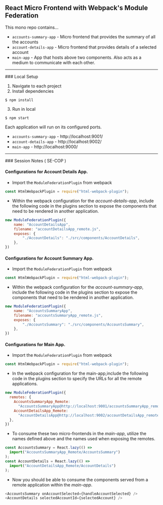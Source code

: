 ## React Micro Frontend with Webpack's Module Federation


This mono repo contains...

- `accounts-summary-app` - Micro frontend that provides the summary of all the accounts
- `account-details-app` - Micro frontend that provides details of a selected account
- `main-app` - App that hosts above two components. Also acts as a medium to communicate with each other.

<hr>
### Local Setup

1. Navigate to each project
2. Install dependencies

```
$ npm install
```

3. Run in local

```
$ npm start
```

Each application will run on its configured ports.

- `accounts-summary-app` - http://localhost:9001/
- `account-details-app` - http://localhost:9002/
- `main-app` - http://localhost:9000/

<hr>
### Session Notes ( SE-COP )

#### Configurations for Account Details App.
- Import the `ModuleFederationPlugin` from webpack
```javascript
const HtmlWebpackPlugin = require("html-webpack-plugin");
```

-  Within the webpack configuration for the *account-details-app*, include the following code in the plugins section to expose the components that need to be rendered in another application.
```javascript
new ModuleFederationPlugin({
    name: "AccountDetailsApp",
    filename: "accountDetailsApp_remote.js",
    exposes: {
        "./AccountDetails": "./src/components/AccountDetails",
    },
})
```

#### Configurations for Account Summary App.
- Import the `ModuleFederationPlugin` from webpack
```javascript
const HtmlWebpackPlugin = require("html-webpack-plugin");
```

-  Within the webpack configuration for the *account-summary-app*, include the following code in the plugins section to expose the components that need to be rendered in another application.
```javascript
new ModuleFederationPlugin({
    name: "AccountsSummaryApp",
    filename: "accountsSummaryApp_remote.js",
    exposes: {
        "./AccountsSummary": "./src/components/AccountsSummary",
    },
})
```

#### Configurations for Main App.
- Import the `ModuleFederationPlugin` from webpack
```javascript
const HtmlWebpackPlugin = require("html-webpack-plugin");
```

-  In the webpack configuration for the main-app,include the following code in the plugins section to specify the URLs for all the remote applications.
```javascript
new ModuleFederationPlugin({	
  remotes: {	
    AccountsSummaryApp_Remote:	
      "AccountsSummaryApp@http://localhost:9001/accountsSummaryApp_remote.js",	
    AccountDetailsApp_Remote:	
      "AccountDetailsApp@http://localhost:9002/accountDetailsApp_remote.js",	
  },	
})
```

- To consume these two micro-frontends in the *main-app*, utilize the names defined above and the names used when exposing the remotes.
```javascript
const AccountsSummary = React.lazy(() =>	
  import("AccountsSummaryApp_Remote/AccountsSummary")	
);	
const AccountDetails = React.lazy(() =>	
  import("AccountDetailsApp_Remote/AccountDetails")	
);
```

- Now you should be able to consume the components served from a remote application within the *main-app*.
```javascript
<AccountsSummary onAccountSelected={handleAccountSelected} />
<AccountDetails selectedAccountId={selectedAccount} />
```




